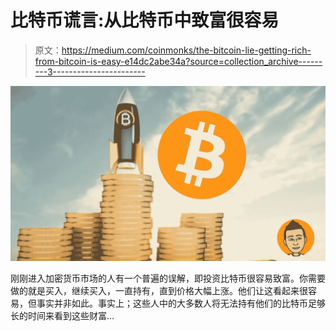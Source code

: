 # 比特币谎言:从比特币中致富很容易

> 原文：<https://medium.com/coinmonks/the-bitcoin-lie-getting-rich-from-bitcoin-is-easy-e14dc2abe34a?source=collection_archive---------3----------------------->

![](img/e9a4974c4fc07ee5ab2a5f0a5cc6cf43.png)

刚刚进入加密货币市场的人有一个普遍的误解，即投资比特币很容易致富。你需要做的就是买入，继续买入，一直持有，直到价格大幅上涨。他们让这看起来很容易，但事实并非如此。事实上；这些人中的大多数人将无法持有他们的比特币足够长的时间来看到这些财富…